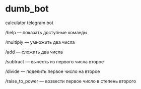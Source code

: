 # dumb_bot
calculator telegram bot

 /help — показать доступные команды
 
 /multiply — умножить два числа
 
 /add — сложить два числа
 
 /subtract — вычесть из первого числа второе
 
 /divide — поделить первое число на второе
 
 /raise_to_power — возвести первое число в степень второго
